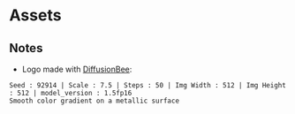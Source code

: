 # Assets

## Notes

- Logo made with [DiffusionBee](https://diffusionbee.com/):

```text
Seed : 92914 | Scale : 7.5 | Steps : 50 | Img Width : 512 | Img Height : 512 | model_version : 1.5fp16
Smooth color gradient on a metallic surface
```
